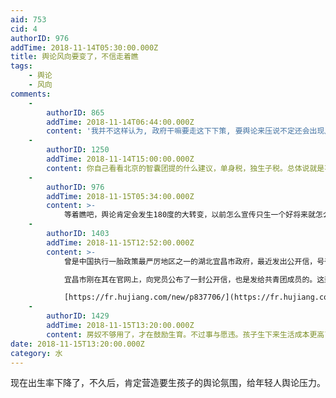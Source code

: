 ```yaml
---
aid: 753
cid: 4
authorID: 976
addTime: 2018-11-14T05:30:00.000Z
title: 舆论风向要变了，不信走着瞧
tags:
    - 舆论
    - 风向
comments:
    -
        authorID: 865
        addTime: 2018-11-14T06:44:00.000Z
        content: '我并不这样认为, 政府干嘛要走这下下策, 要舆论来压说不定还会出现反抗, 应该让人自己去做这件事, 比如你生三个可以五折买房等.'
    -
        authorID: 1250
        addTime: 2018-11-14T15:00:00.000Z
        content: 你自己看看北京的智囊团提的什么建议，单身税，独生子税。总体说就是不生的给生的人养孩子
    -
        authorID: 976
        addTime: 2018-11-15T05:34:00.000Z
        content: >-
            等着瞧吧，舆论肯定会发生180度的大转变，以前怎么宣传只生一个好将来就怎么宣传要生孩子。还有以前怎么逼人结扎将来就怎么逼人做妇科检查（参考月经警察）
    -
        authorID: 1403
        addTime: 2018-11-15T12:52:00.000Z
        content: >-
            曾是中国执行一胎政策最严厉地区之一的湖北宜昌市政府，最近发出公开信，号召机关单位的党员、团员、年轻干部，带头生二孩，引发国内社会高度关注，也引起了极大的争议。  

            宜昌市刚在其在官网上，向党员公布了一封公开信，也是发给共青团成员的。这封公开信中向成员们阐述了家庭政策：“年轻的同志应该贡献自己的力量（生育小孩），老党员应该在这个方向上鼓励自己的孩子和监督他们，”关于原因，具体说道：“如果这个现象（出生率下降）持续下去，它会导致城市经济和社会的危机，还会给家庭幸福感带来负面影响。”为了鼓励党员达成新的指标，所有一系列的措施将会被采用：延长产假，免费医疗服务，还有婴儿的配套设施建设。  

            [https://fr.hujiang.com/new/p837706/](https://fr.hujiang.com/new/p837706/)
    -
        authorID: 1429
        addTime: 2018-11-15T13:20:00.000Z
        content: 房奴不够用了，才在鼓励生育。不过事与愿违。孩子生下来生活成本更高了，更没有能力消费了。
date: 2018-11-15T13:20:00.000Z
category: 水
---
```


现在出生率下降了，不久后，肯定营造要生孩子的舆论氛围，给年轻人舆论压力。
